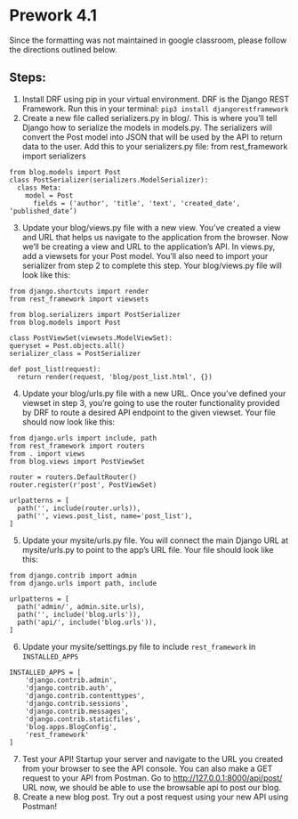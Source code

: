 # Prework 4.1
Since the formatting was not maintained in google classroom, please follow the directions outlined below.

## Steps:
1. Install DRF using pip in your virtual environment. DRF is the Django REST Framework. Run this in your terminal: `pip3 install djangorestframework`
2. Create a new file called serializers.py in blog/. This is where you’ll tell Django how to serialize the models in models.py. The serializers will convert the Post model into JSON that will be used by the API to return data to the user. Add this to your serializers.py file:
from rest_framework import serializers
```
from blog.models import Post
class PostSerializer(serializers.ModelSerializer):
  class Meta:
    model = Post
      fields = ('author', 'title', 'text', 'created_date', ‘published_date’)
```
3. Update your blog/views.py file with a new view. You’ve created a view and URL that helps us navigate to the application from the browser. Now we’ll be creating a view and URL to the application’s API. In views.py, add a viewsets for your Post model. You’ll also need to import your serializer from step 2 to complete this step. Your blog/views.py file will look like this:
```
from django.shortcuts import render
from rest_framework import viewsets

from blog.serializers import PostSerializer
from blog.models import Post

class PostViewSet(viewsets.ModelViewSet):
queryset = Post.objects.all()
serializer_class = PostSerializer

def post_list(request):
  return render(request, 'blog/post_list.html', {}) 
```
4. Update your blog/urls.py file with a new URL. Once you’ve defined your viewset in step 3, you’re going to use the router functionality provided by DRF to route a desired API endpoint to the given viewset. Your file should now look like this:
```
from django.urls import include, path
from rest_framework import routers
from . import views
from blog.views import PostViewSet

router = routers.DefaultRouter()
router.register(r'post', PostViewSet)

urlpatterns = [
  path('', include(router.urls)),
  path('', views.post_list, name='post_list'),
]
```
5. Update your mysite/urls.py file. You will connect the main Django URL at mysite/urls.py to point to the app’s URL file. Your file should look like this: 
```
from django.contrib import admin
from django.urls import path, include

urlpatterns = [
  path('admin/', admin.site.urls),
  path('', include('blog.urls')),
  path('api/', include('blog.urls')),
]
```
6. Update your mysite/settings.py file to include `rest_framework` in `INSTALLED_APPS`
```
INSTALLED_APPS = [
    'django.contrib.admin',
    'django.contrib.auth',
    'django.contrib.contenttypes',
    'django.contrib.sessions',
    'django.contrib.messages',
    'django.contrib.staticfiles',
    'blog.apps.BlogConfig',
    'rest_framework'
]
```
7. Test your API! Startup your server and navigate to the URL you created from your browser to see the API console. You can also make a GET request to your API from Postman.
Go to http://127.0.0.1:8000/api/post/ URL now, we should be able to use the browsable api to post our blog.
8. Create a new blog post. Try out a post request using your new API using Postman!
